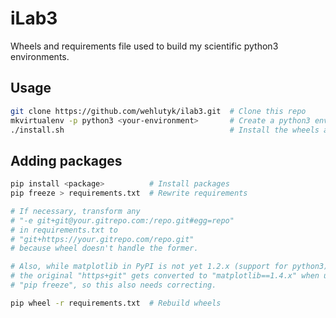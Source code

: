 # iLab3

Wheels and requirements file used to build my scientific python3 environments.

## Usage

```bash
git clone https://github.com/wehlutyk/ilab3.git  # Clone this repo
mkvirtualenv -p python3 <your-environment>       # Create a python3 environment
./install.sh                                     # Install the wheels and MathJax
```

## Adding packages

```bash
pip install <package>          # Install packages
pip freeze > requirements.txt  # Rewrite requirements

# If necessary, transform any
# "-e git+git@your.gitrepo.com:/repo.git#egg=repo"
# in requirements.txt to
# "git+https://your.gitrepo.com/repo.git"
# because wheel doesn't handle the former.

# Also, while matplotlib in PyPI is not yet 1.2.x (support for python3),
# the original "https+git" gets converted to "matplotlib==1.4.x" when using
# "pip freeze", so this also needs correcting.

pip wheel -r requirements.txt  # Rebuild wheels
```
